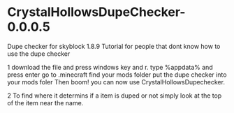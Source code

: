 # CrystalHollowsDupeChecker-0.0.0.5
Dupe checker for skyblock 1.8.9
Tutorial for people that dont know how to use the dupe checker

1 download the file and press windows key and r.
type %appdata% and press enter
go to .minecraft
find your mods folder
put the dupe checker into your mods foler
Then boom! you can now use CrystalHollowsDupechecker.

2 To find where it determins if a item is duped or not simply look at the top of the item near the name.
